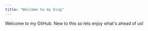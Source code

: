 ```yaml
---
title: "Welcome to my blog"
---
```

Welcome to my GitHub. New to this so lets enjoy what's ahead of us!

